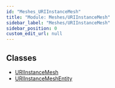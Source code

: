 ```yaml
---
id: "Meshes_URIInstanceMesh"
title: "Module: Meshes/URIInstanceMesh"
sidebar_label: "Meshes/URIInstanceMesh"
sidebar_position: 0
custom_edit_url: null
---
```


## Classes

- [URIInstanceMesh](../classes/Meshes_URIInstanceMesh.URIInstanceMesh.md)
- [URIInstanceMeshEntity](../classes/Meshes_URIInstanceMesh.URIInstanceMeshEntity.md)
